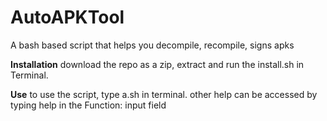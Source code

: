 # AutoAPKTool
A bash based script that helps you decompile, recompile, signs apks

<b>Installation</b>
download the repo as a zip, extract and run the install.sh in Terminal. 

<b>Use</b>
to use the script, type a.sh in terminal. other help can be accessed by typing help in the Function: input field
